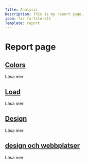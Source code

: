 ```yaml
---
Title: Analysis
Description: This is my report page.
icon: far fa-file-alt
Template: report
---
```


Report page
==========================

<div class="kmom-box">
    <a href="analysis/01_colors"><h2>Colors</h2></a>
    <p>Läsa mer</a>
</div>

<div class="kmom-box">
    <a href="analysis/02_load"><h2>Load</h2></a>
    <p>Läsa mer</a>
</div>

<div class="kmom-box">
    <a href="analysis/03_design_principles"><h2>Design</h2></a>
    <p>Läsa mer</a>
</div>

<div class="kmom-box">
    <a href="analysis/11_design-och-webbplatser"><h2>design och webbplatser</h2></a>
    <p>Läsa mer</a>
</div>
